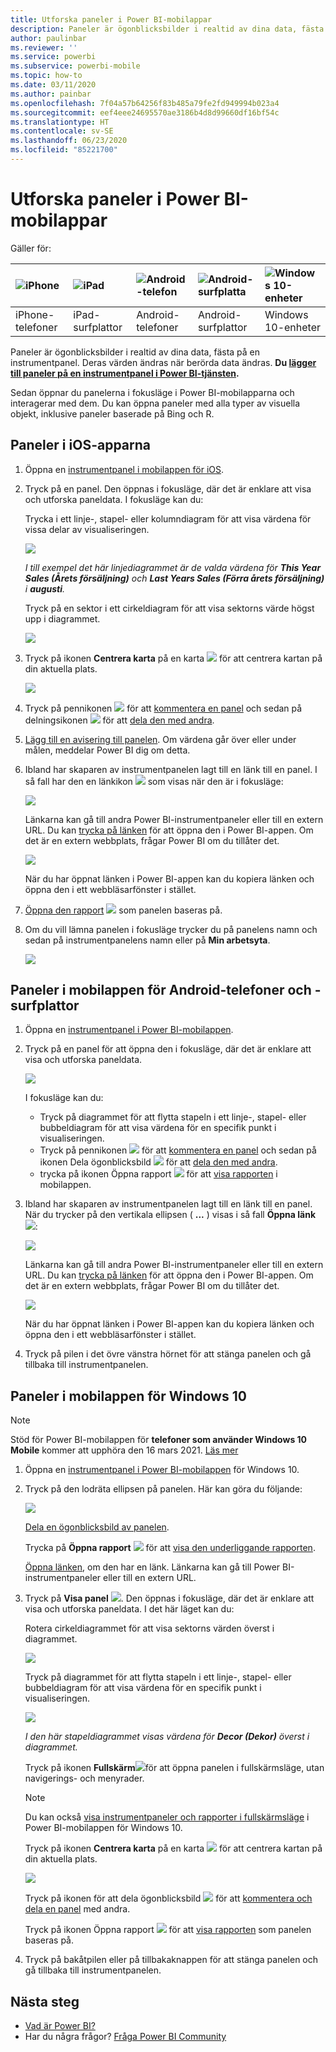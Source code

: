 ```yaml
---
title: Utforska paneler i Power BI-mobilappar
description: Paneler är ögonblicksbilder i realtid av dina data, fästa på en instrumentpanel. Läs mer om att interagera med paneler i Power BI-mobilappar.
author: paulinbar
ms.reviewer: ''
ms.service: powerbi
ms.subservice: powerbi-mobile
ms.topic: how-to
ms.date: 03/11/2020
ms.author: painbar
ms.openlocfilehash: 7f04a57b64256f83b485a79fe2fd949994b023a4
ms.sourcegitcommit: eef4eee24695570ae3186b4d8d99660df16bf54c
ms.translationtype: HT
ms.contentlocale: sv-SE
ms.lasthandoff: 06/23/2020
ms.locfileid: "85221700"
---
```

# <a name="explore-tiles-in-the-power-bi-mobile-apps"></a>Utforska paneler i Power BI-mobilappar
Gäller för:

| ![iPhone](./media/mobile-tiles-in-the-mobile-apps/iphone-logo-50-px.png) | ![iPad](./media/mobile-tiles-in-the-mobile-apps/ipad-logo-50-px.png) | ![Android-telefon](./media/mobile-tiles-in-the-mobile-apps/android-phone-logo-50-px.png) | ![Android-surfplatta](./media/mobile-tiles-in-the-mobile-apps/android-tablet-logo-50-px.png) | ![Windows 10-enheter](./media/mobile-tiles-in-the-mobile-apps/win-10-logo-50-px.png) |
|:--- |:--- |:--- |:--- |:--- |
| iPhone-telefoner |iPad-surfplattor |Android-telefoner |Android-surfplattor |Windows 10-enheter |

Paneler är ögonblicksbilder i realtid av dina data, fästa på en instrumentpanel. Deras värden ändras när berörda data ändras. **Du [lägger till paneler på en instrumentpanel i Power BI-tjänsten](../end-user-tiles.md).** 

Sedan öppnar du panelerna i fokusläge i Power BI-mobilapparna och interagerar med dem. Du kan öppna paneler med alla typer av visuella objekt, inklusive paneler baserade på Bing och R.

## <a name="tiles-in-the-ios-apps"></a>Paneler i iOS-apparna

1. Öppna en [instrumentpanel i mobilappen för iOS](mobile-apps-view-dashboard.md).
2. Tryck på en panel. Den öppnas i fokusläge, där det är enklare att visa och utforska paneldata. I fokusläge kan du:
   
   Trycka i ett linje-, stapel- eller kolumndiagram för att visa värdena för vissa delar av visualiseringen.
   
    ![](media/mobile-tiles-in-the-mobile-apps/power-bi-iphone-line-tile-values.png)
   
   *I till exempel det här linjediagrammet är de valda värdena för **This Year Sales (Årets försäljning)** och **Last Years Sales (Förra årets försäljning)** i **augusti**.*  
   
   Tryck på en sektor i ett cirkeldiagram för att visa sektorns värde högst upp i diagrammet.  
   
   ![](media/mobile-tiles-in-the-mobile-apps/power-bi-ipad-tile-pie.png)
3. Tryck på ikonen **Centrera karta** på en karta ![](media/mobile-tiles-in-the-mobile-apps/power-bi-center-map-icon.png) för att centrera kartan på din aktuella plats.

   ![](media/mobile-tiles-in-the-mobile-apps/power-bi-ipad-center-map.png)

4. Tryck på pennikonen ![](./media/mobile-tiles-in-the-mobile-apps/power-bi-iphone-annotate-icon.png) för att [kommentera en panel](mobile-annotate-and-share-a-tile-from-the-mobile-apps.md#annotate-and-share-the-tile-report-or-visual) och sedan på delningsikonen ![](./media/mobile-tiles-in-the-mobile-apps/power-bi-iphone-share-icon.png) för att [dela den med andra](mobile-annotate-and-share-a-tile-from-the-mobile-apps.md#annotate-and-share-the-tile-report-or-visual).

5. [Lägg till en avisering till panelen](mobile-set-data-alerts-in-the-mobile-apps.md). Om värdena går över eller under målen, meddelar Power BI dig om detta.

6. Ibland har skaparen av instrumentpanelen lagt till en länk till en panel. I så fall har den en länkikon ![](media/mobile-tiles-in-the-mobile-apps/power-bi-iphone-link-icon.png) som visas när den är i fokusläge:
   
    ![](media/mobile-tiles-in-the-mobile-apps/power-bi-iphone-tile-link.png)
   
    Länkarna kan gå till andra Power BI-instrumentpaneler eller till en extern URL. Du kan [trycka på länken](../../create-reports/service-dashboard-edit-tile.md#hyperlink) för att öppna den i Power BI-appen. Om det är en extern webbplats, frågar Power BI om du tillåter det.
   
    ![](media/mobile-tiles-in-the-mobile-apps/pbi_andr_openlinkmessage.png)
   
    När du har öppnat länken i Power BI-appen kan du kopiera länken och öppna den i ett webbläsarfönster i stället.
7. [Öppna den rapport](mobile-reports-in-the-mobile-apps.md) ![](././media/mobile-tiles-in-the-mobile-apps/power-bi-ipad-open-report-icon.png) som panelen baseras på.
8. Om du vill lämna panelen i fokusläge trycker du på panelens namn och sedan på instrumentpanelens namn eller på **Min arbetsyta**.
   
    ![](media/mobile-tiles-in-the-mobile-apps/power-bi-ipad-tile-breadcrumb.png)

## <a name="tiles-in-the-mobile-app-for-android-phones-and-tablets"></a>Paneler i mobilappen för Android-telefoner och -surfplattor
1. Öppna en [instrumentpanel i Power BI-mobilappen](mobile-apps-view-dashboard.md).
2. Tryck på en panel för att öppna den i fokusläge, där det är enklare att visa och utforska paneldata.
   
   ![](media/mobile-tiles-in-the-mobile-apps/power-bi-android-tablet-tile.png)
   
    I fokusläge kan du:
   
   * Tryck på diagrammet för att flytta stapeln i ett linje-, stapel- eller bubbeldiagram för att visa värdena för en specifik punkt i visualiseringen.  
   * Tryck på pennikonen ![](./media/mobile-tiles-in-the-mobile-apps/power-bi-iphone-annotate-icon.png) för att [kommentera en panel](mobile-annotate-and-share-a-tile-from-the-mobile-apps.md#annotate-and-share-the-tile-report-or-visual) och sedan på ikonen Dela ögonblicksbild ![](./media/mobile-tiles-in-the-mobile-apps/pbi_andr_sharesnapicon.png) för att [dela den med andra](mobile-annotate-and-share-a-tile-from-the-mobile-apps.md#annotate-and-share-the-tile-report-or-visual).
   * trycka på ikonen Öppna rapport ![](./media/mobile-tiles-in-the-mobile-apps/power-bi-android-tablet-open-report-icon.png) för att [visa rapporten](mobile-reports-in-the-mobile-apps.md) i mobilappen.
3. Ibland har skaparen av instrumentpanelen lagt till en länk till en panel. När du trycker på den vertikala ellipsen ( **...** ) visas i så fall **Öppna länk** ![](media/mobile-tiles-in-the-mobile-apps/power-bi-iphone-link-icon.png):
   
    ![](media/mobile-tiles-in-the-mobile-apps/power-bi-android-tile-link.png)
   
    Länkarna kan gå till andra Power BI-instrumentpaneler eller till en extern URL. Du kan [trycka på länken](../../create-reports/service-dashboard-edit-tile.md#hyperlink) för att öppna den i Power BI-appen. Om det är en extern webbplats, frågar Power BI om du tillåter det.
   
    ![](media/mobile-tiles-in-the-mobile-apps/pbi_andr_openlinkmessage.png)
   
    När du har öppnat länken i Power BI-appen kan du kopiera länken och öppna den i ett webbläsarfönster i stället.
4. Tryck på pilen i det övre vänstra hörnet för att stänga panelen och gå tillbaka till instrumentpanelen.

## <a name="tiles-in-the-windows-10-mobile-app"></a>Paneler i mobilappen för Windows 10

>[!NOTE]
>Stöd för Power BI-mobilappen för **telefoner som använder Windows 10 Mobile** kommer att upphöra den 16 mars 2021. [Läs mer](https://go.microsoft.com/fwlink/?linkid=2121400)

1. Öppna en [instrumentpanel i Power BI-mobilappen](mobile-apps-view-dashboard.md) för Windows 10.
2. Tryck på den lodräta ellipsen på panelen. Här kan göra du följande: 
   
    ![](media/mobile-tiles-in-the-mobile-apps/pbi_win10tileellpslink.png)
   
    [Dela en ögonblicksbild av panelen](mobile-windows-10-phone-app-get-started.md).
   
    Trycka på **Öppna rapport** ![](././media/mobile-tiles-in-the-mobile-apps/power-bi-ipad-open-report-icon.png) för att [visa den underliggande rapporten](mobile-reports-in-the-mobile-apps.md).
   
    [Öppna länken](../../create-reports/service-dashboard-edit-tile.md#hyperlink), om den har en länk. Länkarna kan gå till Power BI-instrumentpaneler eller till en extern URL.
3. Tryck på **Visa panel** ![](media/mobile-tiles-in-the-mobile-apps/power-bi-windows-10-focus-mode-icon.png). Den öppnas i fokusläge, där det är enklare att visa och utforska paneldata. I det här läget kan du:
   
   Rotera cirkeldiagrammet för att visa sektorns värden överst i diagrammet.  
   
   ![](media/mobile-tiles-in-the-mobile-apps/power-bi-windows-10-pie-focus-mode.png)
   
   Tryck på diagrammet för att flytta stapeln i ett linje-, stapel- eller bubbeldiagram för att visa värdena för en specifik punkt i visualiseringen.  
   
   ![](media/mobile-tiles-in-the-mobile-apps/pbi_win10ph_bartile0316.png)
   
   *I den här stapeldiagrammet visas värdena för **Decor (Dekor)** överst i diagrammet.*
   
   Tryck på ikonen **Fullskärm**![](media/mobile-tiles-in-the-mobile-apps/power-bi-full-screen-icon.png)för att öppna panelen i fullskärmsläge, utan navigerings- och menyrader.
   
   > [!NOTE]
   > Du kan också [visa instrumentpaneler och rapporter i fullskärmsläge](mobile-windows-10-app-presentation-mode.md) i Power BI-mobilappen för Windows 10.
   > 
   > 
   
   Tryck på ikonen **Centrera karta** på en karta ![](media/mobile-tiles-in-the-mobile-apps/power-bi-center-map-icon.png) för att centrera kartan på din aktuella plats.
   
   ![](media/mobile-tiles-in-the-mobile-apps/power-bi-windows-10-center-map.png)
   
   Tryck på ikonen för att dela ögonblicksbild ![](./media/mobile-tiles-in-the-mobile-apps/pbi_win10ph_shareicon.png) för att [kommentera och dela en panel](mobile-windows-10-phone-app-get-started.md) med andra.   
   
   Tryck på ikonen Öppna rapport ![](././media/mobile-tiles-in-the-mobile-apps/power-bi-ipad-open-report-icon.png) för att [visa rapporten](mobile-reports-in-the-mobile-apps.md) som panelen baseras på. 
4. Tryck på bakåtpilen eller på tillbakaknappen för att stänga panelen och gå tillbaka till instrumentpanelen.

## <a name="next-steps"></a>Nästa steg
* [Vad är Power BI?](../../fundamentals/power-bi-overview.md)
* Har du några frågor? [Fråga Power BI Community](https://community.powerbi.com/)
